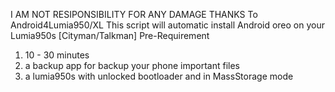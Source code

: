I AM NOT RESIPONSIBILITY FOR ANY DAMAGE
THANKS To Android4Lumia950/XL
This script will automatic install Android oreo on your Lumia950s [Cityman/Talkman]
Pre-Requirement
1. 10 - 30 minutes
2. a backup app for backup your phone important files
3. a lumia950s with unlocked bootloader and in MassStorage mode
